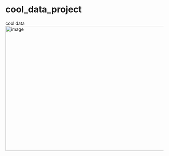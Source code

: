 # cool_data_project
cool data
<img width="821" height="398" alt="image" src="https://github.com/user-attachments/assets/1d2a195f-d3db-464e-b33b-60a9306c9bad" />
